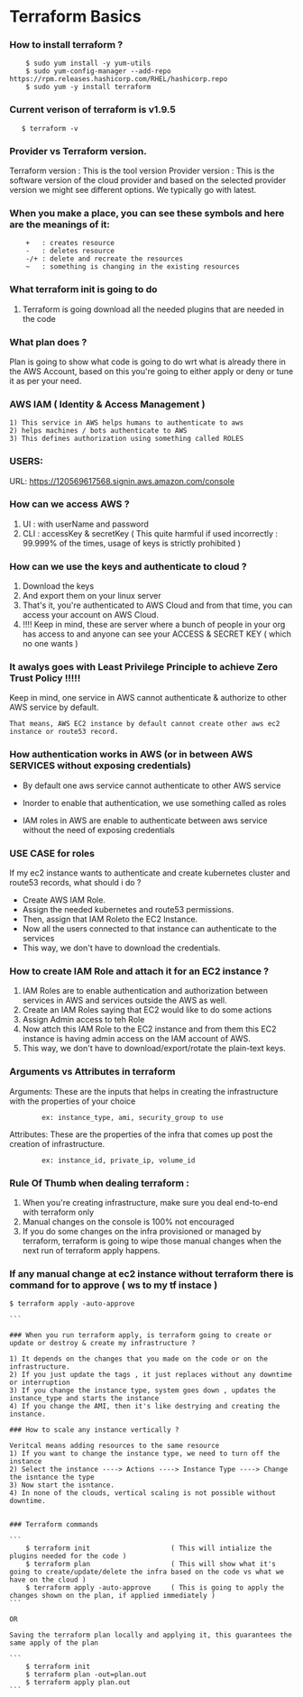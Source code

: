 # Terraform Basics

### How to install terraform ?

```````
    $ sudo yum install -y yum-utils
    $ sudo yum-config-manager --add-repo https://rpm.releases.hashicorp.com/RHEL/hashicorp.repo
    $ sudo yum -y install terraform

```````

### Current verison of terraform is v1.9.5

`````````
   $ terraform -v 

`````````
### Provider vs Terraform version.

Terraform version : This is the tool version Provider version : This is the software version of the cloud provider and based on the selected provider version we might see different options. We typically go with latest. 

### When you make a place, you can see these symbols and here are the  meanings of it:

````
    +   : creates resource 
    -   : deletes resource
    -/+ : delete and recreate the resources
    ~   : something is changing in the existing resources 

``````
### What terraform init is going to do

1) Terraform is going download all the needed plugins that are needed in the code

### What plan does ?

Plan is going to show what code is going to do wrt what is already there in the AWS Account, based on this you're going to either apply or deny or tune it as per your need.

### AWS IAM ( Identity & Access Management )
````
1) This service in AWS helps humans to authenticate to aws 
2) helps machines / bots authenticate to AWS 
3) This defines authorization using something called ROLES
````

### USERS:

URL: https://120569617568.signin.aws.amazon.com/console

### How can we access AWS ?
1) UI  : with userName and password 
2) CLI : accessKey & secretKey  ( This quite harmful if used incorrectly : 99.999% of the times, usage of keys is strictly prohibited )

### How can we use the keys and authenticate to cloud ?
1) Download the keys 
2) And export them on your linux server 
3) That's it, you're authenticated to AWS Cloud and from that time, you can access your account on AWS Cloud. 
4) !!!! Keep in mind, these are server where a bunch of people in your org has access to and anyone can see your ACCESS & SECRET KEY ( which no one wants )

### It awalys goes with Least Privilege Principle to achieve Zero Trust Policy !!!!!
 
 Keep in mind, one service in AWS cannot authenticate & authorize to other AWS service by default.

`````
That means, AWS EC2 instance by default cannot create other aws ec2 instance or route53 record.
`````
### How authentication works in AWS (or in between AWS SERVICES without exposing credentials)

* By default one aws service cannot authenticate to other AWS service

* Inorder to enable that authentication, we use something called as roles

* IAM roles in AWS are enable to authenticate between aws service without the need of exposing credentials

### USE CASE for roles

If my ec2 instance wants to authenticate and create kubernetes cluster and route53 records, what should i do ?

* Create AWS IAM Role.
* Assign the needed kubernetes and route53 permissions.
* Then, assign that IAM Roleto the EC2 Instance.
* Now all the users connected to that instance can authenticate to the services
* This way, we don't have to download the credentials.

### How to create IAM Role and attach it for an EC2 instance ?

1) IAM Roles are to enable authentication and authorization between services in AWS and services outside the AWS as well.
2) Create an IAM Roles saying that EC2 would like to do some actions 
3) Assign Admin access to teh Role 
4) Now attch this IAM Role to the EC2 instance and from them this EC2 instance is having admin access on the IAM account of AWS.
5) This way, we don't have to download/export/rotate the plain-text keys. 


### Arguments vs Attributes in terraform

Arguments: These are the inputs that helps in creating the infrastructure with the properties of your choice 

            ex: instance_type, ami, security_group to use 

Attributes: These are the properties of the infra that comes up post the creation of infrastructure.

            ex: instance_id, private_ip, volume_id 


### Rule Of Thumb when dealing terraform :
1) When you're creating infrastructure, make sure you deal end-to-end with terraform only 
2) Manual changes on the console is 100% not encouraged 
3) If you do some changes on the infra provisioned or managed by terraform, terraform is going to wipe those manual changes when the next run of terraform apply happens.

### If any manual change at ec2 instance without terraform there is command for to approve ( ws to my tf instace )
````
$ terraform apply -auto-approve

```

### When you run terraform apply, is terraform going to create or update or destroy & create my infrastructure ?

1) It depends on the changes that you made on the code or on the infrastructure. 
2) If you just update the tags , it just replaces without any downtime or interruption
3) If you change the instance type, system goes down , updates the instance_type and starts the instance 
4) If you change the AMI, then it's like destrying and creating the instance.

### How to scale any instance vertically ?

Veritcal means adding resources to the same resource 
1) If you want to change the instance type, we need to turn off the instance 
2) Select the instance ----> Actions ----> Instance Type ----> Change the isntance the type
3) Now start the isntance.
4) In none of the clouds, vertical scaling is not possible without downtime.


### Terraform commands

```
    $ terraform init                    ( This will intialize the plugins needed for the code ) 
    $ terraform plan                    ( This will show what it's going to create/update/delete the infra based on the code vs what we have on the cloud )
    $ terraform apply -auto-approve     ( This is going to apply the changes shown on the plan, if applied immediately )
```

OR

Saving the terraform plan locally and applying it, this guarantees the same apply of the plan

```
    $ terraform init 
    $ terraform plan -out=plan.out 
    $ terraform apply plan.out 
```
